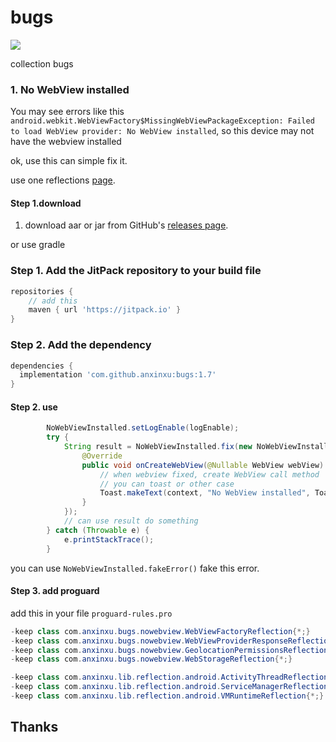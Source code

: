 # bugs
[![](https://jitpack.io/v/anxinxu/bugs.svg)](https://jitpack.io/#anxinxu/bugs)

collection bugs

### 1. No WebView installed

You may see errors like this `android.webkit.WebViewFactory$MissingWebViewPackageException: Failed to load WebView provider: No WebView installed`, so this device may not have the webview installed

ok, use this can simple fix it.

use one reflections [page][2].

#### Step 1.download

1. download aar or jar from GitHub's [releases page][1].

or use gradle
### Step 1. Add the JitPack repository to your build file
```gradle
repositories {
    // add this
    maven { url 'https://jitpack.io' }
}
```

### Step 2. Add the dependency
```gradle
dependencies {
  implementation 'com.github.anxinxu:bugs:1.7'
}
```

#### Step 2. use
```java
        NoWebViewInstalled.setLogEnable(logEnable);
        try {
            String result = NoWebViewInstalled.fix(new NoWebViewInstalled.FixedWebCreateCallback() {
                @Override
                public void onCreateWebView(@Nullable WebView webView) {
                    // when webview fixed, create WebView call method
                    // you can toast or other case
                    Toast.makeText(context, "No WebView installed", Toast.LENGTH_SHORT).show();
                }
            });
            // can use result do something
        } catch (Throwable e) {
            e.printStackTrace();
        }
```
 
 you can use `NoWebViewInstalled.fakeError()` fake this error.
 
 #### Step 3. add proguard
 
 add this in your file `proguard-rules.pro`
 
 ```java
-keep class com.anxinxu.bugs.nowebview.WebViewFactoryReflection{*;}
-keep class com.anxinxu.bugs.nowebview.WebViewProviderResponseReflection{*;}
-keep class com.anxinxu.bugs.nowebview.GeolocationPermissionsReflection{*;}
-keep class com.anxinxu.bugs.nowebview.WebStorageReflection{*;}

-keep class com.anxinxu.lib.reflection.android.ActivityThreadReflection{*;}
-keep class com.anxinxu.lib.reflection.android.ServiceManagerReflection{*;}
-keep class com.anxinxu.lib.reflection.android.VMRuntimeReflection{*;}
 ```
 


[1]: https://github.com/anxinxu/bugs/releases
[2]: https://github.com/anxinxu/reflections

## Thanks
